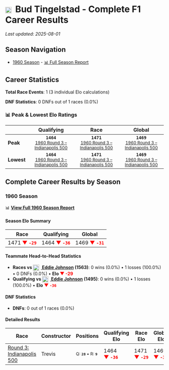 # <img src="https://upload.wikimedia.org/wikipedia/commons/a/a4/Flag_of_the_United_States.svg" alt="United States" width="20" height="auto" style="vertical-align: middle; margin-right: 5px;" onerror="this.outerHTML='🇺🇸'; this.style.marginRight='5px';"/> Bud Tingelstad - Complete F1 Career Results

*Last updated: 2025-08-01*

## Season Navigation

- [1960 Season](#1960-season) - [📊 Full Season Report](../seasons/1960-season-report)

## Career Statistics

**Total Race Events**: 1 (3 individual Elo calculations)

**DNF Statistics**: 0 DNFs out of 1 races (0.0%)

### 📊 Peak & Lowest Elo Ratings

| &nbsp; | Qualifying | Race | Global |
|-------|------------|------|--------|
| **Peak** | <center>**`1464`**<br/><small>[1960 Round 3 – Indianapolis 500](../seasons/1960-season-report#round-3-indianapolis-500)</small></center> | <center>**`1471`**<br/><small>[1960 Round 3 – Indianapolis 500](../seasons/1960-season-report#round-3-indianapolis-500)</small></center> | <center>**`1469`**<br/><small>[1960 Round 3 – Indianapolis 500](../seasons/1960-season-report#round-3-indianapolis-500)</small></center> |
| **Lowest** | <center>**`1464`**<br/><small>[1960 Round 3 – Indianapolis 500](../seasons/1960-season-report#round-3-indianapolis-500)</small></center> | <center>**`1471`**<br/><small>[1960 Round 3 – Indianapolis 500](../seasons/1960-season-report#round-3-indianapolis-500)</small></center> | <center>**`1469`**<br/><small>[1960 Round 3 – Indianapolis 500](../seasons/1960-season-report#round-3-indianapolis-500)</small></center> |


## Complete Career Results by Season

### 1960 Season

📊 **[View Full 1960 Season Report](../seasons/1960-season-report)**

#### Season Elo Summary

| Race | Qualifying | Global |
|------|------------|--------|
| 1471 **<span style="color: red;">▼&nbsp;`-29`</span>** | 1464 **<span style="color: red;">▼&nbsp;`-36`</span>** | 1469 **<span style="color: red;">▼&nbsp;`-31`</span>** |

#### Teammate Head-to-Head Statistics

- **Races vs [<img src="https://upload.wikimedia.org/wikipedia/commons/a/a4/Flag_of_the_United_States.svg" alt="United States" width="20" height="auto" style="vertical-align: middle; margin-right: 5px;" onerror="this.outerHTML='🇺🇸'; this.style.marginRight='5px';"/> Eddie Johnson](eddie-johnson) (1563)**: 0 wins (0.0%) • 1 losses (100.0%) • 0 DNFs (0.0%) • **Elo <span style="color: red;">▼&nbsp;-29</span>**
- **Qualifying vs [<img src="https://upload.wikimedia.org/wikipedia/commons/a/a4/Flag_of_the_United_States.svg" alt="United States" width="20" height="auto" style="vertical-align: middle; margin-right: 5px;" onerror="this.outerHTML='🇺🇸'; this.style.marginRight='5px';"/> Eddie Johnson](eddie-johnson) (1495)**: 0 wins (0.0%) • 1 losses (100.0%) • **Elo <span style="color: red;">▼&nbsp;`-36`</span>**

#### DNF Statistics

- **DNFs**: 0 out of 1 races (0.0%)

#### Detailed Results

| Race | Constructor | Positions | Qualifying Elo | Race Elo | Global Elo | Teammate |
|------|-------------|-----------|----------------|----------|------------|----------|
| [Round 3: Indianapolis 500](../seasons/1960-season-report#round-3-indianapolis-500) | Trevis | <small>Q:&nbsp;**`28`**&nbsp;•&nbsp;R:&nbsp;**`9`**</small> | 1464 **<span style="color: red;">▼&nbsp;`-36`</span>** | 1471 **<span style="color: red;">▼&nbsp;`-29`</span>** | 1469 **<span style="color: red;">▼&nbsp;`-31`</span>** | [<img src="https://upload.wikimedia.org/wikipedia/commons/a/a4/Flag_of_the_United_States.svg" alt="United States" width="20" height="auto" style="vertical-align: middle; margin-right: 5px;" onerror="this.outerHTML='🇺🇸'; this.style.marginRight='5px';"/> Eddie Johnson](eddie-johnson)<br/><small>Q:&nbsp;**`7`**&nbsp;•&nbsp;R:&nbsp;**`6`**</small> |


